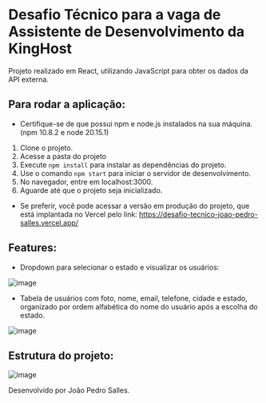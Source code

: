 # Desafio Técnico para a vaga de Assistente de Desenvolvimento da KingHost
Projeto realizado em React, utilizando JavaScript para obter os dados da API externa. 

## Para rodar a aplicação:
- Certifique-se de que possui npm e node.js instalados na sua máquina. (npm 10.8.2 e node 20.15.1)
1. Clone o projeto.
2. Acesse a pasta do projeto
3. Execute ```npm install``` para instalar as dependências do projeto.
4. Use o comando ```npm start``` para iniciar o servidor de desenvolvimento.
5. No navegador, entre em localhost:3000.
6. Aguarde até que o projeto seja inicializado.

- Se preferir, você pode acessar a versão em produção do projeto, que está implantada no Vercel pelo link: https://desafio-tecnico-joao-pedro-salles.vercel.app/

## Features: 
- Dropdown para selecionar o estado e visualizar os usuários:
  
![image](https://github.com/user-attachments/assets/2d3b1aa3-a124-47b0-aa33-cdd6dea13672)

- Tabela de usuários com foto, nome, email, telefone, cidade e estado, organizado por ordem alfabética do nome do usuário após a escolha do estado.

![image](https://github.com/user-attachments/assets/606f5ffa-d81e-4d6c-a586-611819d99d65)

## Estrutura do projeto:

![image](https://github.com/user-attachments/assets/e0c99de0-e488-4b2e-9328-edf4bb4655dd)


Desenvolvido por João Pedro Salles.

